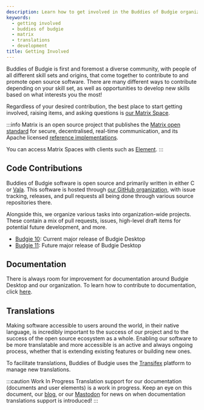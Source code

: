 ```yaml
---
description: Learn how to get involved in the Buddies of Budgie organization.
keywords:
  - getting involved
  - buddies of budgie
  - matrix
  - translations
  - development
title: Getting Involved
---
```


Buddies of Budgie is first and foremost a diverse community, with people of all different skill sets and origins, that come together to contribute to and promote open source software. There are many different ways to contribute depending on your skill set, as well as opportunities to develop new skills based on what interests you the most!

Regardless of your desired contribution, the best place to start getting involved, raising items, and asking questions is [our Matrix Space](https://matrix.to/#/#buddies-of-budgie:matrix.org).

:::info
Matrix is an open source project that publishes the
[Matrix open standard](https://matrix.org/docs/spec) for secure, decentralised, real-time communication, and its Apache licensed
[reference implementations](https://github.com/matrix-org).

You can access Matrix Spaces with clients such as [Element](https://element.io).
:::

## Code Contributions

Buddies of Budgie software is open source and primarily written in either C or [Vala](https://vala.dev). This software is hosted through [our GitHub organization](https://github.com/BuddiesOfBudgie), with issue tracking, releases, and pull requests all being done through various source repositories there.

Alongside this, we organize various tasks into organization-wide projects. These contain a mix of pull requests, issues, high-level draft items for potential future development, and more.

- [Budgie 10](https://github.com/orgs/BuddiesOfBudgie/projects/2): Current major release of Budgie Desktop
- [Budgie 11](https://github.com/orgs/BuddiesOfBudgie/projects/1): Future major release of Budgie Desktop

## Documentation

There is always room for improvement for documentation around Budgie Desktop and our organization. To learn how to contribute to documentation, click [here](/developer/meta/writing-documentation).

## Translations

Making software accessible to users around the world, in their native language, is incredibly important to the success of our project and to the success of the open source ecosystem as a whole. Enabling our software to be more translatable and more accessible is an active and always ongoing process, whether that is extending existing features or building new ones.

To facilitate translations, Buddies of Budgie uses the [Transifex](https://www.transifex.com/buddiesofbudgie/) platform to manage new translations.

:::caution Work In Progress
Translation support for our documentation (documents and user elements) is a work in progress. Keep an eye on this document, our [blog](https://buddiesofbudgie.org/blog), or our [Mastodon](https://floss.social/@BuddiesOfBudgie) for news on when documentation translations support is introduced!
:::
